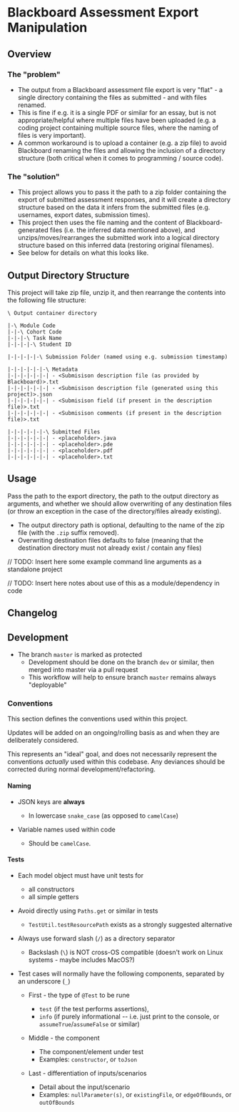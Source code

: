 # Blackboard Assessment Export Manipulation

## Overview
### The "problem"
- The output from a Blackboard assessment file export is very "flat" - a single directory containing the files as submitted - and with files renamed.
- This is fine if e.g. it is a single PDF or similar for an essay, but is not appropriate/helpful where multiple files have been uploaded (e.g. a coding project containing multiple source files, where the naming of files is very important).
- A common workaround is to upload a container (e.g. a zip file) to avoid Blackboard renaming the files and allowing the inclusion of a directory structure (both critical when it comes to programming / source code).

### The "solution"
- This project allows you to pass it the path to a zip folder containing the export of submitted assessment responses, and it will create a directory structure based on the data it infers from the submitted files (e.g. usernames, export dates, submission times).
- This project then uses the file naming and the content of Blackboard-generated files (i.e. the inferred data mentioned above), and unzips/moves/rearranges the submitted work into a logical directory structure based on this inferred data (restoring original filenames). 
- See below for details on what this looks like. 


## Output Directory Structure
This project will take zip file, unzip it, and then rearrange the contents into the following file structure: 
 
```
\ Output container directory

|-\ Module Code
|-|-\ Cohort Code
|-|-|-\ Task Name
|-|-|-|-\ Student ID

|-|-|-|-|-\ Submission Folder (named using e.g. submission timestamp)

|-|-|-|-|-|-\ Metadata
|-|-|-|-|-|-| - <Submisison description file (as provided by Blackboard)>.txt
|-|-|-|-|-|-| - <Submisison description file (generated using this project)>.json
|-|-|-|-|-|-| - <Submisison field (if present in the description file)>.txt
|-|-|-|-|-|-| - <Submisison comments (if present in the description file)>.txt

|-|-|-|-|-|-\ Submitted Files
|-|-|-|-|-|-| - <placeholder>.java
|-|-|-|-|-|-| - <placeholder>.pde
|-|-|-|-|-|-| - <placeholder>.pdf
|-|-|-|-|-|-| - <placeholder>.txt

```
 
## Usage
Pass the path to the export directory, the path to the output directory as arguments, and whether we should allow overwriting of any destination files (or throw an exception in the case of the directory/files already existing).

- The output directory path is optional, defaulting to the name of the zip file (with the `.zip` suffix removed).
- Overwriting destination files defaults to false (meaning that the destination directory must not already exist / contain any files)


// TODO: Insert here some example command line arguments as a standalone project

// TODO: Insert here notes about use of this as a module/dependency in code


## Changelog



## Development

- The branch `master` is marked as protected
    - Development should be done on the branch `dev` or similar, then merged into master via a pull request
    - This workflow will help to ensure branch `master` remains always "deployable"    
 

### Conventions

This section defines the conventions used within this project.

Updates will be added on an ongoing/rolling basis as and when they are deliberately considered. 

This represents an "ideal" goal, and does not necessarily represent the conventions _actually_ used within this codebase. 
Any deviances should be corrected during normal development/refactoring.

#### Naming

- JSON keys are **always** 
    - In lowercase `snake_case` (as opposed to `camelCase`)
   
- Variable names used within code 
    - Should be `camelCase`.
   
   
#### Tests

- Each model object must have unit tests for 
    - all constructors 
    - all simple getters 

- Avoid directly using `Paths.get` or similar in tests
    - `TestUtil.testResourcePath` exists as a strongly suggested alternative

- Always use forward slash (`/`) as a directory separator 
    - Backslash (`\`) is NOT cross-OS compatible (doesn't work on Linux systems - maybe includes MacOS?) 

- Test cases will normally have the following components, separated by an underscore (`_`)
    - First - the type of `@Test` to be rune
        - `test` (if the test performs assertions), 
        - `info` (if purely informational -- i.e. just print to the console, or `assumeTrue`/`assumeFalse` or similar)
    
    - Middle - the component
        - The component/element under test 
        - Examples: `constructor`, or `toJson`
        
    - Last - differentiation of inputs/scenarios
        - Detail about the input/scenario
        - Examples: `nullParameter(s)`, or `existingFile`, or `edgeOfBounds`, or `outOfBounds`
